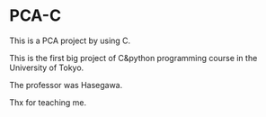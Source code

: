 # PCA-C
This is a PCA project by using C.

This is the first big project of C&python programming course in the University of Tokyo.

The professor was Hasegawa.

Thx for teaching me.
